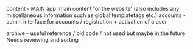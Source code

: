 content - MAIN app 'main content for the website' (also includes any miscellaneous information such as global templatetags etc.)
accounts - admin interface for accounts  / registration + activation of a user

archive - useful reference / old code / not used but maybe in the future. Needs reviewing and sorting